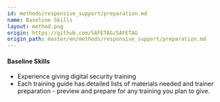 ```yaml
---
id: methods/responsive_support/preparation.md
name: Baseline Skills
layout: method.pug
origin: https://github.com/SAFETAG/SAFETAG
origin_path: master/en/methods/responsive_support/preparation.md
---
```


#### Baseline Skills

* Experience giving digital security training
* Each training guide has detailed lists of materials needed and trainer preparation - preview and prepare for any training you plan to give.


